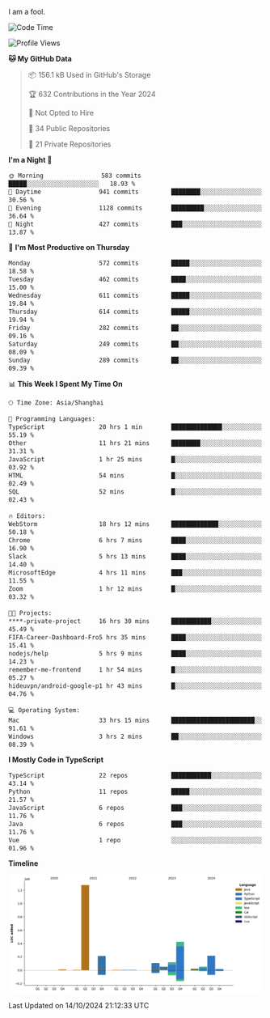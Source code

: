 I am a fool.

<!--START_SECTION:waka-->
![Code Time](http://img.shields.io/badge/Code%20Time-1%2C925%20hrs%2017%20mins-blue)

![Profile Views](http://img.shields.io/badge/Profile%20Views-0-blue)

**🐱 My GitHub Data** 

> 📦 156.1 kB Used in GitHub's Storage 
 > 
> 🏆 632 Contributions in the Year 2024
 > 
> 🚫 Not Opted to Hire
 > 
> 📜 34 Public Repositories 
 > 
> 🔑 21 Private Repositories 
 > 
**I'm a Night 🦉** 

```text
🌞 Morning                583 commits         █████░░░░░░░░░░░░░░░░░░░░   18.93 % 
🌆 Daytime                941 commits         ████████░░░░░░░░░░░░░░░░░   30.56 % 
🌃 Evening                1128 commits        █████████░░░░░░░░░░░░░░░░   36.64 % 
🌙 Night                  427 commits         ███░░░░░░░░░░░░░░░░░░░░░░   13.87 % 
```
📅 **I'm Most Productive on Thursday** 

```text
Monday                   572 commits         █████░░░░░░░░░░░░░░░░░░░░   18.58 % 
Tuesday                  462 commits         ████░░░░░░░░░░░░░░░░░░░░░   15.00 % 
Wednesday                611 commits         █████░░░░░░░░░░░░░░░░░░░░   19.84 % 
Thursday                 614 commits         █████░░░░░░░░░░░░░░░░░░░░   19.94 % 
Friday                   282 commits         ██░░░░░░░░░░░░░░░░░░░░░░░   09.16 % 
Saturday                 249 commits         ██░░░░░░░░░░░░░░░░░░░░░░░   08.09 % 
Sunday                   289 commits         ██░░░░░░░░░░░░░░░░░░░░░░░   09.39 % 
```


📊 **This Week I Spent My Time On** 

```text
🕑︎ Time Zone: Asia/Shanghai

💬 Programming Languages: 
TypeScript               20 hrs 1 min        ██████████████░░░░░░░░░░░   55.19 % 
Other                    11 hrs 21 mins      ████████░░░░░░░░░░░░░░░░░   31.31 % 
JavaScript               1 hr 25 mins        █░░░░░░░░░░░░░░░░░░░░░░░░   03.92 % 
HTML                     54 mins             █░░░░░░░░░░░░░░░░░░░░░░░░   02.49 % 
SQL                      52 mins             █░░░░░░░░░░░░░░░░░░░░░░░░   02.43 % 

🔥 Editors: 
WebStorm                 18 hrs 12 mins      █████████████░░░░░░░░░░░░   50.18 % 
Chrome                   6 hrs 7 mins        ████░░░░░░░░░░░░░░░░░░░░░   16.90 % 
Slack                    5 hrs 13 mins       ████░░░░░░░░░░░░░░░░░░░░░   14.40 % 
MicrosoftEdge            4 hrs 11 mins       ███░░░░░░░░░░░░░░░░░░░░░░   11.55 % 
Zoom                     1 hr 12 mins        █░░░░░░░░░░░░░░░░░░░░░░░░   03.32 % 

🐱‍💻 Projects: 
****-private-project     16 hrs 30 mins      ███████████░░░░░░░░░░░░░░   45.49 % 
FIFA-Career-Dashboard-Fro5 hrs 35 mins       ████░░░░░░░░░░░░░░░░░░░░░   15.41 % 
nodejs/help              5 hrs 9 mins        ████░░░░░░░░░░░░░░░░░░░░░   14.23 % 
remember-me-frontend     1 hr 54 mins        █░░░░░░░░░░░░░░░░░░░░░░░░   05.27 % 
hideuvpn/android-google-p1 hr 43 mins        █░░░░░░░░░░░░░░░░░░░░░░░░   04.76 % 

💻 Operating System: 
Mac                      33 hrs 15 mins      ███████████████████████░░   91.61 % 
Windows                  3 hrs 2 mins        ██░░░░░░░░░░░░░░░░░░░░░░░   08.39 % 
```

**I Mostly Code in TypeScript** 

```text
TypeScript               22 repos            ███████████░░░░░░░░░░░░░░   43.14 % 
Python                   11 repos            █████░░░░░░░░░░░░░░░░░░░░   21.57 % 
JavaScript               6 repos             ███░░░░░░░░░░░░░░░░░░░░░░   11.76 % 
Java                     6 repos             ███░░░░░░░░░░░░░░░░░░░░░░   11.76 % 
Vue                      1 repo              ░░░░░░░░░░░░░░░░░░░░░░░░░   01.96 % 
```



**Timeline**

![Lines of Code chart](https://raw.githubusercontent.com/VeejaLiu/VeejaLiu/master/assets/bar_graph.png)


 Last Updated on 14/10/2024 21:12:33 UTC
<!--END_SECTION:waka-->
